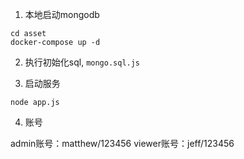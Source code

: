 
1. 本地启动mongodb
```
cd asset
docker-compose up -d
```

2. 执行初始化sql, `mongo.sql.js`


3. 启动服务
```
node app.js
```

4. 账号

admin账号：matthew/123456
viewer账号：jeff/123456



